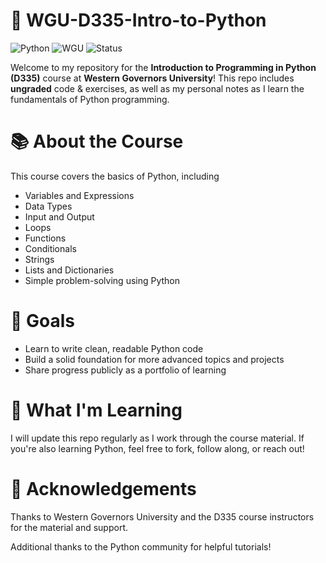 # 📘 WGU-D335-Intro-to-Python

![Python](https://img.shields.io/badge/Python-3.11-blue?logo=python)
![WGU](https://img.shields.io/badge/WGU-D335-blue)
![Status](https://img.shields.io/badge/Status-In%20Progress-yellow)

Welcome to my repository for the **Introduction to Programming in Python (D335)** course at **Western Governors University**! This repo includes **ungraded** code & exercises, as well as my personal notes as I learn the fundamentals of Python programming.


# 📚 About the Course

This course covers the basics of Python, including

- Variables and Expressions
- Data Types
- Input and Output
- Loops
- Functions
- Conditionals
- Strings
- Lists and Dictionaries
- Simple problem-solving using Python


# 🎯 Goals

- Learn to write clean, readable Python code
- Build a solid foundation for more advanced topics and projects
- Share progress publicly as a portfolio of learning

# 🧠 What I'm Learning

I will update this repo regularly as I work through the course material. If you're also learning Python, feel free to fork, follow along, or reach out!

# 🙌 Acknowledgements

Thanks to Western Governors University and the D335 course instructors for the material and support. 

Additional thanks to the Python community for helpful tutorials!
